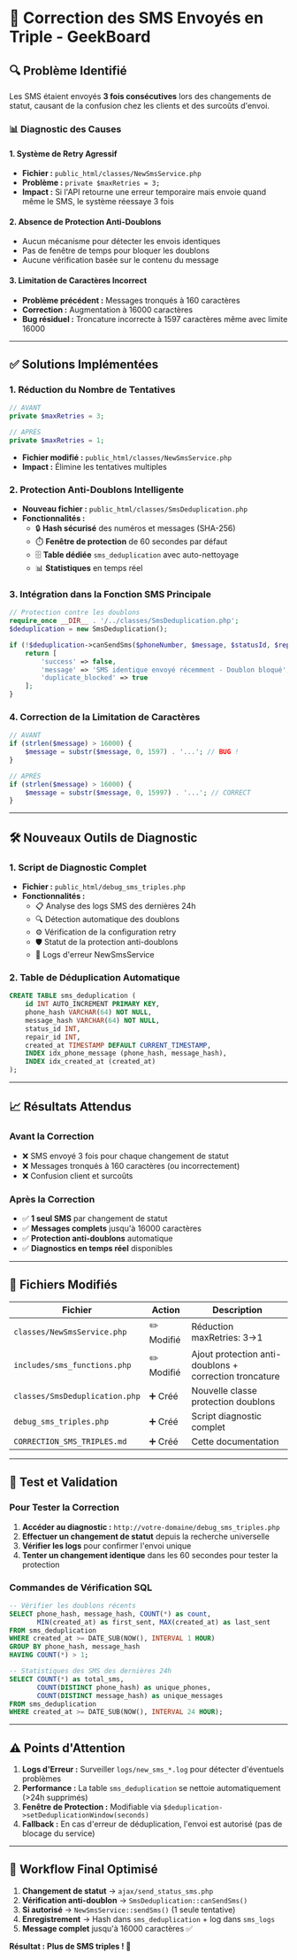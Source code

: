 # 🚨 Correction des SMS Envoyés en Triple - GeekBoard

## 🔍 **Problème Identifié**

Les SMS étaient envoyés **3 fois consécutives** lors des changements de statut, causant de la confusion chez les clients et des surcoûts d'envoi.

### 📊 Diagnostic des Causes

#### **1. Système de Retry Agressif**
- **Fichier :** `public_html/classes/NewSmsService.php`
- **Problème :** `private $maxRetries = 3;`
- **Impact :** Si l'API retourne une erreur temporaire mais envoie quand même le SMS, le système réessaye 3 fois

#### **2. Absence de Protection Anti-Doublons**
- Aucun mécanisme pour détecter les envois identiques
- Pas de fenêtre de temps pour bloquer les doublons
- Aucune vérification basée sur le contenu du message

#### **3. Limitation de Caractères Incorrect**
- **Problème précédent :** Messages tronqués à 160 caractères
- **Correction :** Augmentation à 16000 caractères
- **Bug résiduel :** Troncature incorrecte à 1597 caractères même avec limite 16000

---

## ✅ **Solutions Implémentées**

### **1. Réduction du Nombre de Tentatives**
```php
// AVANT
private $maxRetries = 3;

// APRÈS
private $maxRetries = 1;
```
- **Fichier modifié :** `public_html/classes/NewSmsService.php`
- **Impact :** Élimine les tentatives multiples

### **2. Protection Anti-Doublons Intelligente**
- **Nouveau fichier :** `public_html/classes/SmsDeduplication.php`
- **Fonctionnalités :**
  - 🔒 **Hash sécurisé** des numéros et messages (SHA-256)
  - ⏱️ **Fenêtre de protection** de 60 secondes par défaut
  - 🗄️ **Table dédiée** `sms_deduplication` avec auto-nettoyage
  - 📊 **Statistiques** en temps réel

### **3. Intégration dans la Fonction SMS Principale**
```php
// Protection contre les doublons
require_once __DIR__ . '/../classes/SmsDeduplication.php';
$deduplication = new SmsDeduplication();

if (!$deduplication->canSendSms($phoneNumber, $message, $statusId, $repairId)) {
    return [
        'success' => false,
        'message' => 'SMS identique envoyé récemment - Doublon bloqué',
        'duplicate_blocked' => true
    ];
}
```

### **4. Correction de la Limitation de Caractères**
```php
// AVANT
if (strlen($message) > 16000) {
    $message = substr($message, 0, 1597) . '...'; // BUG !
}

// APRÈS
if (strlen($message) > 16000) {
    $message = substr($message, 0, 15997) . '...'; // CORRECT
}
```

---

## 🛠️ **Nouveaux Outils de Diagnostic**

### **1. Script de Diagnostic Complet**
- **Fichier :** `public_html/debug_sms_triples.php`
- **Fonctionnalités :**
  - 📋 Analyse des logs SMS des dernières 24h
  - 🔍 Détection automatique des doublons
  - ⚙️ Vérification de la configuration retry
  - 🛡️ Statut de la protection anti-doublons
  - 📝 Logs d'erreur NewSmsService

### **2. Table de Déduplication Automatique**
```sql
CREATE TABLE sms_deduplication (
    id INT AUTO_INCREMENT PRIMARY KEY,
    phone_hash VARCHAR(64) NOT NULL,
    message_hash VARCHAR(64) NOT NULL,
    status_id INT,
    repair_id INT,
    created_at TIMESTAMP DEFAULT CURRENT_TIMESTAMP,
    INDEX idx_phone_message (phone_hash, message_hash),
    INDEX idx_created_at (created_at)
);
```

---

## 📈 **Résultats Attendus**

### **Avant la Correction**
- ❌ SMS envoyé 3 fois pour chaque changement de statut
- ❌ Messages tronqués à 160 caractères (ou incorrectement)
- ❌ Confusion client et surcoûts

### **Après la Correction**
- ✅ **1 seul SMS** par changement de statut
- ✅ **Messages complets** jusqu'à 16000 caractères
- ✅ **Protection anti-doublons** automatique
- ✅ **Diagnostics en temps réel** disponibles

---

## 🔧 **Fichiers Modifiés**

| Fichier | Action | Description |
|---------|--------|-------------|
| `classes/NewSmsService.php` | ✏️ Modifié | Réduction maxRetries: 3→1 |
| `includes/sms_functions.php` | ✏️ Modifié | Ajout protection anti-doublons + correction troncature |
| `classes/SmsDeduplication.php` | ➕ Créé | Nouvelle classe protection doublons |
| `debug_sms_triples.php` | ➕ Créé | Script diagnostic complet |
| `CORRECTION_SMS_TRIPLES.md` | ➕ Créé | Cette documentation |

---

## 🧪 **Test et Validation**

### **Pour Tester la Correction**
1. **Accéder au diagnostic :** `http://votre-domaine/debug_sms_triples.php`
2. **Effectuer un changement de statut** depuis la recherche universelle
3. **Vérifier les logs** pour confirmer l'envoi unique
4. **Tenter un changement identique** dans les 60 secondes pour tester la protection

### **Commandes de Vérification SQL**
```sql
-- Vérifier les doublons récents
SELECT phone_hash, message_hash, COUNT(*) as count, 
       MIN(created_at) as first_sent, MAX(created_at) as last_sent
FROM sms_deduplication 
WHERE created_at >= DATE_SUB(NOW(), INTERVAL 1 HOUR)
GROUP BY phone_hash, message_hash 
HAVING COUNT(*) > 1;

-- Statistiques des SMS des dernières 24h
SELECT COUNT(*) as total_sms, 
       COUNT(DISTINCT phone_hash) as unique_phones,
       COUNT(DISTINCT message_hash) as unique_messages
FROM sms_deduplication 
WHERE created_at >= DATE_SUB(NOW(), INTERVAL 24 HOUR);
```

---

## ⚠️ **Points d'Attention**

1. **Logs d'Erreur :** Surveiller `logs/new_sms_*.log` pour détecter d'éventuels problèmes
2. **Performance :** La table `sms_deduplication` se nettoie automatiquement (>24h supprimés)
3. **Fenêtre de Protection :** Modifiable via `$deduplication->setDeduplicationWindow(seconds)`
4. **Fallback :** En cas d'erreur de déduplication, l'envoi est autorisé (pas de blocage du service)

---

## 🎯 **Workflow Final Optimisé**

1. **Changement de statut** → `ajax/send_status_sms.php`
2. **Vérification anti-doublon** → `SmsDeduplication::canSendSms()`
3. **Si autorisé** → `NewSmsService::sendSms()` (1 seule tentative)
4. **Enregistrement** → Hash dans `sms_deduplication` + log dans `sms_logs`
5. **Message complet** jusqu'à 16000 caractères ✅

**Résultat :** **Plus de SMS triples ! 🎉** 